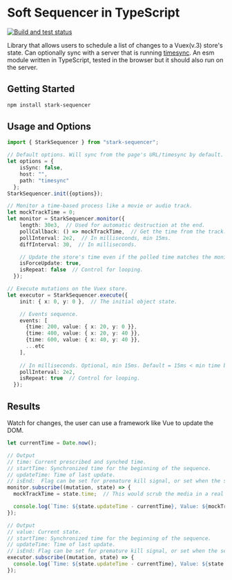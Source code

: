 # Soft Sequencer in TypeScript

[![Build and test status](https://github.com/WeWatchWall/stark-sequencer/workflows/Lint%20and%20test/badge.svg)](https://github.com/WeWatchWall/stark-sequencer/actions?query=workflow%3A%22Lint+and+test%22)

Library that allows users to schedule a list of changes to a Vuex(v.3) store's state. Can optionally sync with a server that is running [timesync](https://www.npmjs.com/package/timesync). An esm module written in TypeScript, tested in the browser but it should also run on the server.

## Getting Started

```bash
npm install stark-sequencer
```

## Usage and Options

```typescript
import { StarkSequencer } from "stark-sequencer";

// Default options. Will sync from the page's URL/timesync by default.
let options = {
    isSync: false,
    host: "",
    path: "timesync"
  };
StarkSequencer.init({options});

// Monitor a time-based process like a movie or audio track.
let mockTrackTime = 0;
let monitor = StarkSequencer.monitor({
    length: 30e3,  // Used for automatic destruction at the end.
    pollCallback: () => mockTrackTime,  // Get the time from the track.
    pollInterval: 2e2,  // In milliseconds, min 15ms.
    diffInterval: 30,  // In milliseconds.

    // Update the store's time even if the polled time matches the monitored time.
    isForceUpdate: true,
    isRepeat: false  // Control for looping.
  });

// Execute mutations on the Vuex store.
let executor = StarkSequencer.execute({
    init: { x: 0, y: 0 },  // The initial object state.

    // Events sequence.
    events: [
      {time: 200, value: { x: 20, y: 0 }},
      {time: 400, value: { x: 20, y: 40 }},
      {time: 600, value: { x: 40, y: 40 }},
      ...etc
    ],
    
    // In milliseconds. Optional, min 15ms. Default = 15ms < min time between events / 2 < 150ms.
    pollInterval: 2e2,
    isRepeat: true  // Control for looping.
  });
```

## Results

Watch for changes, the user can use a framework like Vue to update the DOM.

```typescript
let currentTime = Date.now();

// Output
// time: Current prescribed and synched time.
// startTime: Synchronized time for the beginning of the sequence.
// updateTime: Time of last update.
// isEnd:  Flag can be set for premature kill signal, or set when the sequence is finished.
monitor.subscribe((mutation, state) => {
  mockTrackTime = state.time;  // This would scrub the media in a real use case.

  console.log(`Time: ${state.updateTime - currentTime}, Value: ${mockTrackTime}`);
});

// Output
// value: Current state.
// startTime: Synchronized time for the beginning of the sequence.
// updateTime: Time of last update.
// isEnd: Flag can be set for premature kill signal, or set when the sequence is finished.
executor.subscribe((mutation, state) => {
  console.log(`Time: ${state.updateTime - currentTime}, Value: ${state.value}`);
});
```

